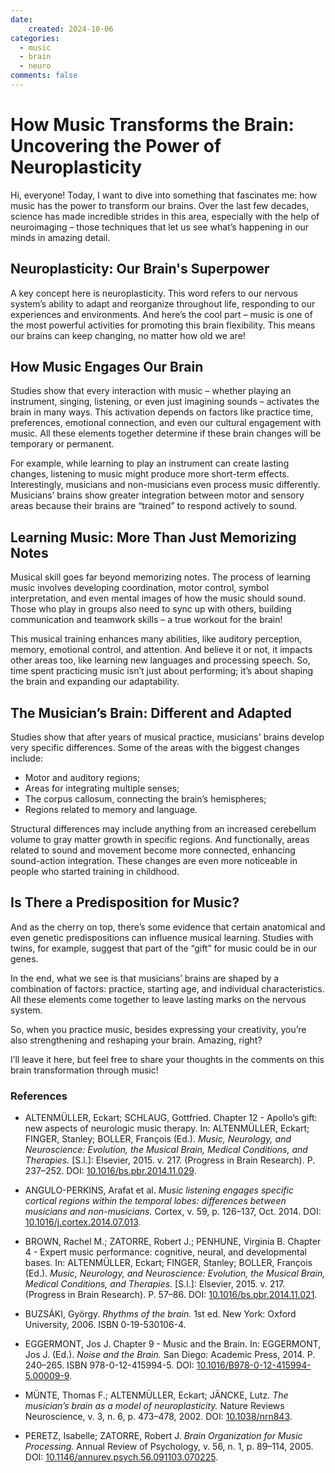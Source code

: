 ```yaml
---
date:
    created: 2024-10-06
categories:
  - music
  - brain
  - neuro
comments: false
---
```


# How Music Transforms the Brain: Uncovering the Power of Neuroplasticity

Hi, everyone! Today, I want to dive into something that fascinates me: how music has the power to transform our brains. Over the last few decades, science has made incredible strides in this area, especially with the help of neuroimaging – those techniques that let us see what’s happening in our minds in amazing detail.

<!-- more -->

## Neuroplasticity: Our Brain's Superpower

A key concept here is neuroplasticity. This word refers to our nervous system’s ability to adapt and reorganize throughout life, responding to our experiences and environments. And here’s the cool part – music is one of the most powerful activities for promoting this brain flexibility. This means our brains can keep changing, no matter how old we are!

## How Music Engages Our Brain

Studies show that every interaction with music – whether playing an instrument, singing, listening, or even just imagining sounds – activates the brain in many ways. This activation depends on factors like practice time, preferences, emotional connection, and even our cultural engagement with music. All these elements together determine if these brain changes will be temporary or permanent.

For example, while learning to play an instrument can create lasting changes, listening to music might produce more short-term effects. Interestingly, musicians and non-musicians even process music differently. Musicians’ brains show greater integration between motor and sensory areas because their brains are “trained” to respond actively to sound.

## Learning Music: More Than Just Memorizing Notes

Musical skill goes far beyond memorizing notes. The process of learning music involves developing coordination, motor control, symbol interpretation, and even mental images of how the music should sound. Those who play in groups also need to sync up with others, building communication and teamwork skills – a true workout for the brain!

This musical training enhances many abilities, like auditory perception, memory, emotional control, and attention. And believe it or not, it impacts other areas too, like learning new languages and processing speech. So, time spent practicing music isn’t just about performing; it’s about shaping the brain and expanding our adaptability.

## The Musician’s Brain: Different and Adapted

Studies show that after years of musical practice, musicians' brains develop very specific differences. Some of the areas with the biggest changes include:
- Motor and auditory regions;
- Areas for integrating multiple senses;
- The corpus callosum, connecting the brain’s hemispheres;
- Regions related to memory and language.

Structural differences may include anything from an increased cerebellum volume to gray matter growth in specific regions. And functionally, areas related to sound and movement become more connected, enhancing sound-action integration. These changes are even more noticeable in people who started training in childhood.

## Is There a Predisposition for Music?

And as the cherry on top, there’s some evidence that certain anatomical and even genetic predispositions can influence musical learning. Studies with twins, for example, suggest that part of the “gift” for music could be in our genes.

In the end, what we see is that musicians’ brains are shaped by a combination of factors: practice, starting age, and individual characteristics. All these elements come together to leave lasting marks on the nervous system.

So, when you practice music, besides expressing your creativity, you’re also strengthening and reshaping your brain. Amazing, right?

I’ll leave it here, but feel free to share your thoughts in the comments on this brain transformation through music!

### References

- ALTENMÜLLER, Eckart; SCHLAUG, Gottfried. Chapter 12 - Apollo’s gift: new aspects of neurologic music therapy. In: ALTENMÜLLER, Eckart; FINGER, Stanley; BOLLER, François (Ed.). *Music, Neurology, and Neuroscience: Evolution, the Musical Brain, Medical Conditions, and Therapies.* [S.l.]: Elsevier, 2015. v. 217. (Progress in Brain Research). P. 237–252. DOI: [10.1016/bs.pbr.2014.11.029](https://doi.org/10.1016/bs.pbr.2014.11.029).

- ANGULO-PERKINS, Arafat et al. *Music listening engages specific cortical regions within the temporal lobes: differences between musicians and non-musicians.* Cortex, v. 59, p. 126–137, Oct. 2014. DOI: [10.1016/j.cortex.2014.07.013](https://doi.org/10.1016/j.cortex.2014.07.013).

- BROWN, Rachel M.; ZATORRE, Robert J.; PENHUNE, Virginia B. Chapter 4 - Expert music performance: cognitive, neural, and developmental bases. In: ALTENMÜLLER, Eckart; FINGER, Stanley; BOLLER, François (Ed.). *Music, Neurology, and Neuroscience: Evolution, the Musical Brain, Medical Conditions, and Therapies.* [S.l.]: Elsevier, 2015. v. 217. (Progress in Brain Research). P. 57–86. DOI: [10.1016/bs.pbr.2014.11.021](https://doi.org/10.1016/bs.pbr.2014.11.021).

- BUZSÁKI, György. *Rhythms of the brain.* 1st ed. New York: Oxford University, 2006. ISBN 0-19-530106-4.

- EGGERMONT, Jos J. Chapter 9 - Music and the Brain. In: EGGERMONT, Jos J. (Ed.). *Noise and the Brain.* San Diego: Academic Press, 2014. P. 240–265. ISBN 978-0-12-415994-5. DOI: [10.1016/B978-0-12-415994-5.00009-9](https://doi.org/10.1016/B978-0-12-415994-5.00009-9).

- MÜNTE, Thomas F.; ALTENMÜLLER, Eckart; JÄNCKE, Lutz. *The musician’s brain as a model of neuroplasticity.* Nature Reviews Neuroscience, v. 3, n. 6, p. 473–478, 2002. DOI: [10.1038/nrn843](https://doi.org/10.1038/nrn843).

- PERETZ, Isabelle; ZATORRE, Robert J. *Brain Organization for Music Processing.* Annual Review of Psychology, v. 56, n. 1, p. 89–114, 2005. DOI: [10.1146/annurev.psych.56.091103.070225](https://doi.org/10.1146/annurev.psych.56.091103.070225).

